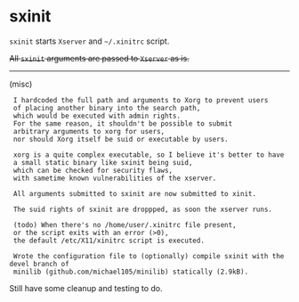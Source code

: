 # sxinit


`sxinit` starts `Xserver` and `~/.xinitrc` script. 

~~All `sxinit` arguments are passed to `Xserver` as is.~~


----

(misc)

	 I hardcoded the full path and arguments to Xorg to prevent users 
	 of placing another binary into the search path,
	 which would be executed with admin rights.
	 For the same reason, it shouldn't be possible to submit 
	 arbitrary arguments to xorg for users,
	 nor should Xorg itself be suid or executable by users.
	
	 xorg is a quite complex executable, so I believe it's better to have 
	 a small static binary like sxinit being suid,
	 which can be checked for security flaws,
	 with sametime known vulnerabilities of the xserver.
	
	 All arguments submitted to sxinit are now submitted to xinit.
	
	 The suid rights of sxinit are droppped, as soon the xserver runs.
	
	 (todo) When there's no /home/user/.xinitrc file present,
	 or the script exits with an error (>0), 
	 the default /etc/X11/xinitrc script is executed.
	
	 Wrote the configuration file to (optionally) compile sxinit with the devel branch of 
	 minilib (github.com/michael105/minilib) statically (2.9kB).


Still have some cleanup and testing to do.
